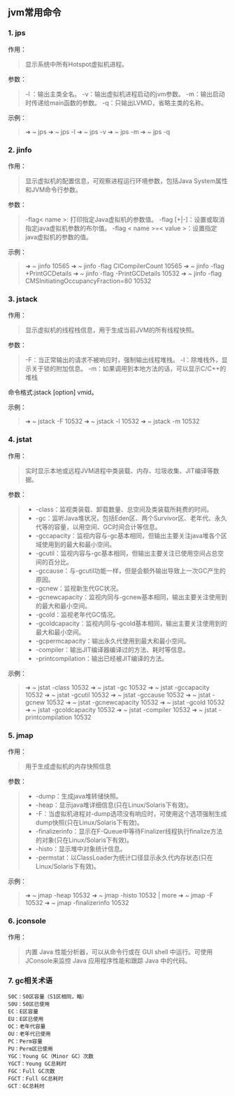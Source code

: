 ## jvm常用命令

### 1. jps
作用：
> 显示系统中所有Hotspot虚拟机进程。
    
参数：
> -l ：输出主类全名。
> -v：输出虚拟机进程启动的jvm参数。
> -m：输出启动时传递给main函数的参数。
> -q：只输出LVMID，省略主类的名称。
    
示例：
> ➜ ~ jps 
> ➜ ~ jps -l 
> ➜ ~ jps -v 
> ➜ ~ jps -m 
> ➜ ~ jps -q 
    
### 2. jinfo
作用：
> 显示虚拟机的配置信息，可观察进程运行环境参数，包括Java System属性和JVM命令行参数。
    
参数：
> -flag< name >: 打印指定Java虚拟机的参数值。
> -flag [+|-]<name     >：设置或取消指定java虚拟机参数的布尔值。
> -flag < name >=< value >：设置指定java虚拟机的参数的值。
    
示例：
> ➜ ~ jinfo 10565 
> ➜ ~ jinfo -flag CICompilerCount 10565 
> ➜ ~ jinfo -flag +PrintGCDetails 
> ➜ ~ jinfo -flag -PrintGCDetails 10532 
> ➜ ~ jinfo -flag CMSInitiatingOccupancyFraction=80 10532 
    
### 3. jstack
作用：
> 显示虚拟机的线程栈信息，用于生成当前JVM的所有线程快照。
    
参数：
> -F：当正常输出的请求不被响应时，强制输出线程堆栈。
> -l：除堆栈外，显示关于锁的附加信息。
> -m：如果调用到本地方法的话，可以显示C/C++的堆栈 

命令格式:jstack [option] vmid。

示例：
> ➜ ~ jstack -F 10532 
➜ ~ jstack -l 10532 
➜ ~ jstack -m 10532 
    
### 4. jstat
作用：
> 实时显示本地或远程JVM进程中类装载、内存、垃圾收集、JIT编译等数据。
    
参数：
> * -class：监视类装载、卸载数量、总空间及类装载所耗费的时间。
> * -gc：监听Java堆状况，包括Eden区、两个Survivor区、老年代、永久代等的容量，以用空间、GC时间合计等信息。
> * -gccapacity：监视内容与-gc基本相同，但输出主要关注java堆各个区域使用到的最大和最小空间。
> * -gcutil：监视内容与-gc基本相同，但输出主要关注已使用空间占总空间的百分比。
> * -gccause：与-gcutil功能一样，但是会额外输出导致上一次GC产生的原因。
> * -gcnew：监视新生代GC状况。
> * -gcnewcapacity：监视内同与-gcnew基本相同，输出主要关注使用到的最大和最小空间。
> * -gcold：监视老年代GC情况。
> * -gcoldcapacity：监视内同与-gcold基本相同，输出主要关注使用到的最大和最小空间。
> * -gcpermcapacity：输出永久代使用到最大和最小空间。
> * -compiler：输出JIT编译器编译过的方法、耗时等信息。
> * -printcompilation：输出已经被JIT编译的方法。

示例：
> ➜ ~ jstat -class 10532 
> ➜ ~ jstat -gc 10532 
> ➜ ~ jstat -gccapacity 10532 
> ➜ ~ jstat -gcutil 10532 
> ➜ ~ jstat -gccause 10532 
> ➜ ~ jstat -gcnew 10532 
> ➜ ~ jstat -gcnewcapacity 10532 
> ➜ ~ jstat -gcold 10532 
> ➜ ~ jstat -gcoldcapacity 10532 
> ➜ ~ jstat -compiler 10532 
> ➜ ~ jstat -printcompilation 10532 
    
### 5. jmap

作用：
> 用于生成虚拟机的内存快照信息
    
参数：
> * -dump：生成java堆转储快照。
> * -heap：显示java堆详细信息(只在Linux/Solaris下有效)。
> * -F：当虚拟机进程对-dump选项没有响应时，可使用这个选项强制生成dump快照(只在Linux/Solaris下有效)。
> * -finalizerinfo：显示在F-Queue中等待Finalizer线程执行finalize方法的对象(只在Linux/Solaris下有效)。
> * -histo：显示堆中对象统计信息。
> * -permstat：以ClassLoader为统计口径显示永久代内存状态(只在Linux/Solaris下有效)。

示例：
> ➜ ~ jmap -heap 10532 
> ➜ ~ jmap -histo 10532 | more 
> ➜ ~ jmap -F 10532 
> ➜ ~ jmap -finalizerinfo 10532 
    
### 6. jconsole

作用：
> 内置 Java 性能分析器，可以从命令行或在 GUI shell 中运行。可使用 JConsole来监控 Java 应用程序性能和跟踪 Java 中的代码。

### 7. gc相关术语
    S0C：S0区容量（S1区相同，略） 
    S0U：S0区已使用 
    EC：E区容量 
    EU：E区已使用 
    OC：老年代容量 
    OU：老年代已使用 
    PC：Perm容量 
    PU：Perm区已使用 
    YGC：Young GC（Minor GC）次数 
    YGCT：Young GC总耗时 
    FGC：Full GC次数 
    FGCT：Full GC总耗时 
    GCT：GC总耗时